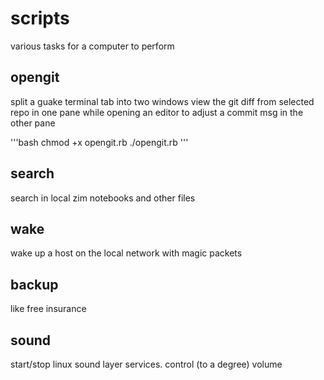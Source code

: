# scripts

various tasks for a computer to perform


## opengit
split a guake terminal tab into two windows
view the git diff from selected repo in one pane
while opening an editor to adjust a commit msg in the
other pane

'''bash
chmod +x opengit.rb
./opengit.rb
'''

## search
search in local zim notebooks and other files

## wake
wake up a host on the local network with magic packets

## backup
like free insurance

## sound
start/stop linux sound layer services. control (to a degree) volume
